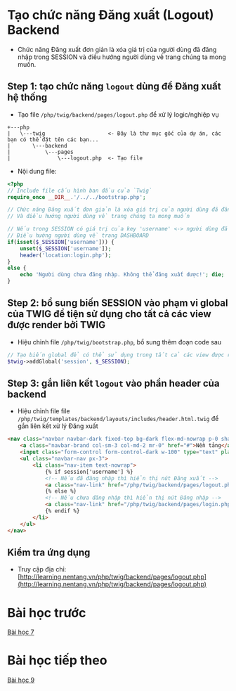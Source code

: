 # Tạo chức năng Đăng xuất (Logout) Backend

- Chức năng Đăng xuất đơn giản là xóa giá trị của người dùng đã đăng nhập trong SESSION và điều hướng người dùng về trang chúng ta mong muốn.

## Step 1: tạo chức năng `logout` dùng để Đăng xuất hệ thống
- Tạo file `/php/twig/backend/pages/logout.php` để xử lý logic/nghiệp vụ
```
+---php
|   \---twig                    <- Đây là thư mục gốc của dự án, các bạn có thể đặt tên các bạn...
|       \---backend
|           \---pages     
|               \---logout.php  <- Tạo file
```
- Nội dung file:
```php
<?php
// Include file cấu hình ban đầu của `Twig`
require_once __DIR__.'/../../bootstrap.php';

// Chức năng Đăng xuất đơn giản là xóa giá trị của người dùng đã đăng nhập trong SESSION
// Và điều hướng người dùng về trang chúng ta mong muốn

// Nếu trong SESSION có giá trị của key 'username' <-> người dùng đã đăng nhập thành công
// Điều hướng người dùng về trang DASHBOARD
if(isset($_SESSION['username'])) {
    unset($_SESSION['username']);
    header('location:login.php');
}
else {
    echo 'Người dùng chưa đăng nhập. Không thể đăng xuất dược!'; die;
}
```

## Step 2: bổ sung biến SESSION vào phạm vi global của TWIG để tiện sử dụng cho tất cả các view được render bởi TWIG
- Hiệu chỉnh file `/php/twig/bootstrap.php`, bổ sung thêm đoạn code sau
```php
// Tạo biến global để có thể sử dụng trong tất cả các view được render bởi TWIG
$twig->addGlobal('session', $_SESSION);
```

## Step 3: gắn liên kết `logout` vào phần header của backend
- Hiệu chỉnh file file `/php/twig/templates/backend/layouts/includes/header.html.twig` để gắn liên kết xử lý Đăng xuất
```html
<nav class="navbar navbar-dark fixed-top bg-dark flex-md-nowrap p-0 shadow">
    <a class="navbar-brand col-sm-3 col-md-2 mr-0" href="#">Nền tảng</a>
    <input class="form-control form-control-dark w-100" type="text" placeholder="Tìm kiếm" aria-label="Search">
    <ul class="navbar-nav px-3">
        <li class="nav-item text-nowrap">
            {% if session['username'] %}
            <!-- Nếu đã đăng nhập thì hiển thị nút Đăng xuất -->
            <a class="nav-link" href="/php/twig/backend/pages/logout.php">{{ session['username'] }} - Đăng xuất</a>
            {% else %}
            <!-- Nếu chưa đăng nhập thì hiển thị nút Đăng nhập -->
            <a class="nav-link" href="/php/twig/backend/pages/login.php">Đăng nhập</a>
            {% endif %}
        </li>
    </ul>
</nav>
```

## Kiểm tra ứng dụng
- Truy cập địa chỉ: [http://learning.nentang.vn/php/twig/backend/pages/logout.php](http://learning.nentang.vn/php/twig/backend/pages/logout.php)

# Bài học trước
[Bài học 7](./readme-lession7.md)

# Bài học tiếp theo
[Bài học 9](./readme-lession9.md)